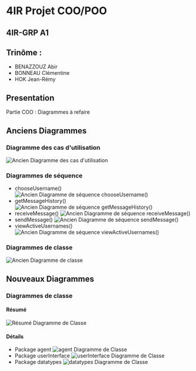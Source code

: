 # 4IR Projet COO/POO
## 4IR-GRP A1
## Trinôme : 
  * BENAZZOUZ Abir
  * BONNEAU Clémentine
  * HOK Jean-Rémy  
  
## Presentation
Partie COO : Diagrammes à refaire
## Anciens Diagrammes
### Diagramme des cas d'utilisation
![Ancien Diagramme des cas d'utilisation](https://github.com/PiKouri/4a-projet-oo/blob/main/img/UseCase%20Diagram.png)
### Diagrammes de séquence
  * chooseUsername() 
  ![Ancien Diagramme de séquence chooseUsername()](https://github.com/PiKouri/4a-projet-oo/blob/main/img/chooseUsername.png)
  * getMessageHistory()
  ![Ancien Diagramme de séquence getMessageHistory()](https://github.com/PiKouri/4a-projet-oo/blob/main/img/getMessageHistory.png)
  * receiveMessage()
  ![Ancien Diagramme de séquence receiveMessage()](https://github.com/PiKouri/4a-projet-oo/blob/main/img/receiveMessage.png)
  * sendMessage()
  ![Ancien Diagramme de séquence sendMessage()](https://github.com/PiKouri/4a-projet-oo/blob/main/img/sendMessage.png)
  * viewActiveUsernames()
  ![Ancien Diagramme de séquence viewActiveUsernames()](https://github.com/PiKouri/4a-projet-oo/blob/main/img/viewActiveUsernames.png)
### Diagrammes de classe
![Ancien Diagramme de classe](https://github.com/PiKouri/4a-projet-oo/blob/main/img/ClassDiagram%20v2.png)
## Nouveaux Diagrammes
### Diagrammes de classe
#### Résumé
![Résumé Diagramme de Classe](https://github.com/PiKouri/4a-projet-oo/blob/main/img/Nouveaux%20Diagrammes/Class/Résumé%20Diagramme%20de%20Classe.png)
#### Détails
  * Package agent
![agent Diagramme de Classe](https://github.com/PiKouri/4a-projet-oo/blob/main/img/Nouveaux%20Diagrammes/Class/agent%20Class%20Diagram.png)
  * Package userInterface
![userInterface Diagramme de Classe](https://github.com/PiKouri/4a-projet-oo/blob/main/img/Nouveaux%20Diagrammes/Class/userInterface%20Class%20Diagram.png)
  * Package datatypes
![datatypes Diagramme de Classe](https://github.com/PiKouri/4a-projet-oo/blob/main/img/Nouveaux%20Diagrammes/Class/datatypes%20Class%20Diagram.png)
